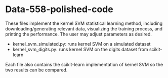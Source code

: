 # Data-558-polished-code

These files implement the kernel SVM statistical learning method, including downloading/generating relevant data, visualizing the training process, and printing the performance. The user may adjust parameters as desired.

* kernel_svm_simulated.py: runs kernel SVM on a simulated dataset
* kernel_svm_digits.py: runs kernel SVM on the digits dataset from scikit-learn

Each file also contains the scikit-learn implementation of kernel SVM so the two results can be compared.
